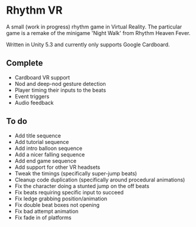 Rhythm VR
=========
A small (work in progress) rhythm game in Virtual Reality.
The particular game is a remake of the minigame 'Night Walk' from 
Rhythm Heaven Fever.

Written in Unity 5.3 and currently only supports Google Cardboard.

Complete
--------
 * Cardboard VR support
 * Nod and deep-nod gesture detection
 * Player timing their inputs to the beats
 * Event triggers
 * Audio feedback 

To do
-----
 * Add title sequence
 * Add tutorial sequence
 * Add intro balloon sequence
 * Add a nicer falling sequence
 * Add end game sequence
 * Add support for other VR headsets
 * Tweak the timings (specifically super-jump beats)
 * Cleanup code duplication (specifically around procedural animations)
 * Fix the character doing a stunted jump on the off beats
 * Fix beats requiring specific input to succeed
 * Fix ledge grabbing position/animation
 * Fix double beat boxes not opening
 * Fix bad attempt animation
 * Fix fade in of platforms